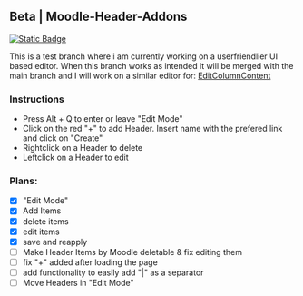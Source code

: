 ## Beta | Moodle-Header-Addons 

[![Static Badge](https://img.shields.io/badge/Install-Script-green?style=for-the-badge)](https://github.com/MyDrift-user/Moodle-Header-Addons/raw/test/Moodle-Header-Addons.user.js)

This is a test branch where i am currently working on a userfriendlier UI based editor.
When this branch works as intended it will be merged with the main branch and I will work on a similar editor for:
[EditColumnContent](https://github.com/MyDrift-user/EditColumnContent)

### Instructions
* Press Alt + Q to enter or leave "Edit Mode"
* Click on the red "+" to add Header. Insert name with the prefered link and click on "Create"
* Rightclick on a Header to delete
* Leftclick on a Header to edit

### Plans:
* [x] "Edit Mode"
* [x] Add Items
* [x] delete items
* [x] edit items
* [x] save and reapply
* [ ] Make Header Items by Moodle deletable & fix editing them
* [ ] fix "+" added after loading the page
* [ ] add functionality to easily add "|" as a separator
* [ ] Move Headers in "Edit Mode"
